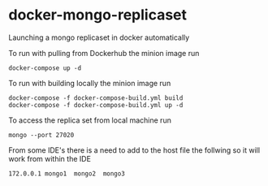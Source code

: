 # docker-mongo-replicaset
Launching a mongo replicaset in docker automatically

To run with pulling from Dockerhub the minion image run
```
docker-compose up -d
```

To run with building locally the minion image run
```
docker-compose -f docker-compose-build.yml build
docker-compose -f docker-compose-build.yml up -d
```

To access the replica set from local machine run
```
mongo --port 27020
```

From some IDE's there is a need to add to the host file the follwing so it will work from within the IDE
```
172.0.0.1 mongo1  mongo2  mongo3
```
